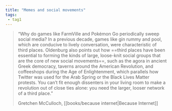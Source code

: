 ```yaml
---
title: "Memes and social movements"
tags: 
 - tag1
---
```


> “Why do games like FarmVille and Pokémon Go periodically sweep social media? In a previous decade, games like gin rummy and pool, which are conducive to lively conversation, were characteristic of third places. Oldenburg also points out how ==third places have been essential to forming the kinds of large, loose-knit social groups that are the core of new social movements==, such as the agora in ancient Greek democracy, taverns around the American Revolution, and coffeeshops during the Age of Enlightenment, which parallels how Twitter was used for the Arab Spring or the Black Lives Matter protests. You can’t fit enough dissenters in your living room to make a revolution out of close ties alone: you need the larger, looser network of a third place.”
> 
> Gretchen McCulloch, [[books/because internet|Because Internet]]